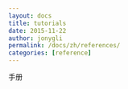 ```yaml
---
layout: docs
title: tutorials
date: 2015-11-22
author: jonygli
permalink: /docs/zh/references/
categories: [reference]
---
```


手册